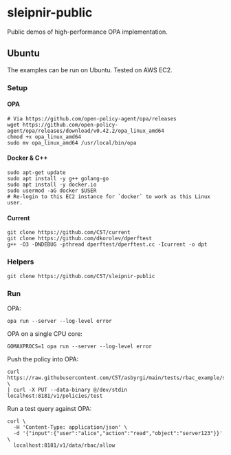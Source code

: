 # sleipnir-public

Public demos of high-performance OPA implementation.

## Ubuntu

The examples can be run on Ubuntu. Tested on AWS EC2.

### Setup

#### OPA

```
# Via https://github.com/open-policy-agent/opa/releases
wget https://github.com/open-policy-agent/opa/releases/download/v0.42.2/opa_linux_amd64
chmod +x opa_linux_amd64 
sudo mv opa_linux_amd64 /usr/local/bin/opa
```

#### Docker & C++

```
sudo apt-get update
sudo apt install -y g++ golang-go
sudo apt install -y docker.io
sudo usermod -aG docker $USER
# Re-login to this EC2 instance for `docker` to work as this Linux user.
```

#### Current

```
git clone https://github.com/C5T/current
git clone https://github.com/dkorolev/dperftest
g++ -O3 -DNDEBUG -pthread dperftest/dperftest.cc -Icurrent -o dpt
```

### Helpers

```
git clone https://github.com/C5T/sleipnir-public
```

### Run

OPA:

```
opa run --server --log-level error
```

OPA on a single CPU core:

```
GOMAXPROCS=1 opa run --server --log-level error
```

Push the policy into OPA:

```
curl https://raw.githubusercontent.com/C5T/asbyrgi/main/tests/rbac_example/self_contained/rbac_example.rego \
| curl -X PUT --data-binary @/dev/stdin localhost:8181/v1/policies/test
```

Run a test query against OPA:

```
curl \
  -H 'Content-Type: application/json' \
  -d '{"input":{"user":"alice","action":"read","object":"server123"}}' \
  localhost:8181/v1/data/rbac/allow
```
